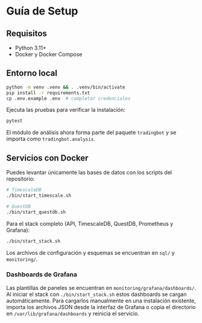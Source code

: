 # Guía de Setup

## Requisitos
- Python 3.11+
- Docker y Docker Compose

## Entorno local
```bash
python -m venv .venv && . .venv/bin/activate
pip install -r requirements.txt
cp .env.example .env  # completar credenciales
```

Ejecuta las pruebas para verificar la instalación:
```bash
pytest
```
El módulo de análisis ahora forma parte del paquete `tradingbot` y se importa como `tradingbot.analysis`.

## Servicios con Docker
Puedes levantar únicamente las bases de datos con los scripts del
repositorio:

```bash
# TimescaleDB
./bin/start_timescale.sh

# QuestDB
./bin/start_questdb.sh
```

Para el stack completo (API, TimescaleDB, QuestDB, Prometheus y Grafana):

```bash
./bin/start_stack.sh
```

Los archivos de configuración y esquemas se encuentran en `sql/` y
`monitoring/`.

### Dashboards de Grafana
Las plantillas de paneles se encuentran en `monitoring/grafana/dashboards/`.
Al iniciar el stack con `./bin/start_stack.sh` estos dashboards se cargan
automáticamente. Para cargarlos manualmente en una instalación existente,
importa los archivos JSON desde la interfaz de Grafana o copia el directorio
en `/var/lib/grafana/dashboards` y reinicia el servicio.
